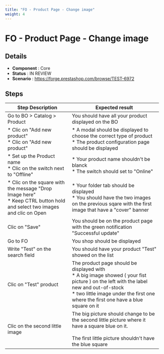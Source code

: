 ```yaml
---
title: "FO - Product Page - Change image"
weight: 4
---
```


# FO - Product Page - Change image
## Details
* **Component** : Core
* **Status** : IN REVIEW
* **Scenario** : https://forge.prestashop.com/browse/TEST-6972

## Steps
| Step Description | Expected result |
| ----- | ----- |
| Go to BO > Catalog > Product | You should have all your product displayed on the BO |
| * Clic on "Add new product"<br> * Clic on "Add new product" | * A modal should be displayed to choose the correct type of product <br> * The product configuration page should be displayed |
| * Set up the Product name <br> * Clic on the switch next to "Offline" | * Your product name shouldn't be blanck <br> * The switch should set to "Online" |
| * Clic on the square with the message "Drop Image here" <br> * Keep CTRL button hold and select two images and clic on Open | * Your folder tab should be displayed <br> * You should have the two images on the previous sqare with the first image that have a "cover" banner |
| Clic on "Save" | You should be on the product page with the green notification "Successful update" |
| Go to FO | You shop should be displayed |
| Write "Test" on the search field | You should have your product "Test" showed on the list |
| Clic on "Test" product | The product page should be displayed with<br> * A big image showed ( your fist picture ) on the left with the label new and out-of-stock <br> * two little image under the first one where the first one have a blue square on it |
| Clic on the second little image | The big picture should change to be the second little picture where it have a square blue on it. <br><br>The first little picture shouldn't have the blue square |
